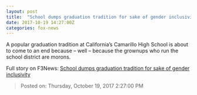 ```yaml
---
layout: post
title:  "School dumps graduation tradition for sake of gender inclusivity"
date: 2017-10-19 14:27:00Z
categories: fox-news
---
```


A popular graduation tradition at California’s Camarillo High School is about to come to an end because – well – because the grownups who run the school district are morons.


Full story on F3News: [School dumps graduation tradition for sake of gender inclusivity](http://www.f3nws.com/n/Ekg2MC)

> Posted on: Thursday, October 19, 2017 2:27:00 PM
